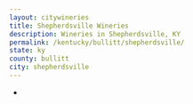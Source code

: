 ```yaml
---
layout: citywineries
title: Shepherdsville Wineries
description: Wineries in Shepherdsville, KY
permalink: /kentucky/bullitt/shepherdsville/
state: ky
county: bullitt
city: shepherdsville
---
```

-
